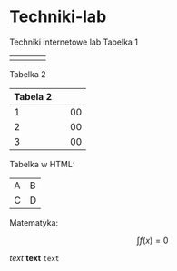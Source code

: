 # Techniki-lab
Techniki internetowe lab
Tabelka 1

|   |   |   |   |
|---|---|---|---|
|   |   |   |   |

Tabelka 2


| Tabela 2  |            |   |
|----------|:-------------:|------:|
| 1 |   | 00 |
| 2 |   | 00 |
| 3 |   | 00 |
    
Tabelka w HTML:
<table>
  <tr><td>A <td>B
  <tr><td>C <td>D
</table>

Matematyka:

$$ \int f(x)=0 $$


*text* 
**text** 
``text`` 
